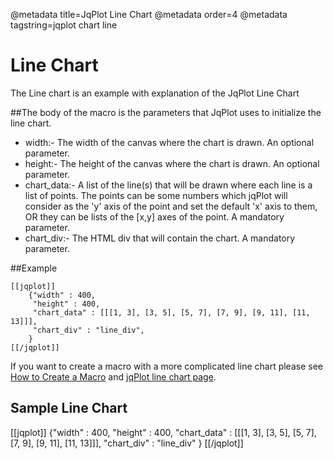 @metadata title=JqPlot Line Chart
@metadata order=4
@metadata tagstring=jqplot chart line

[line chart]:http://www.jqplot.com/tests/coretests.php
[createmacro]: /#/alkiradocs/Macros_HOWTO

# Line Chart

The Line chart is an example with explanation of the JqPlot Line Chart


##The body of the macro is the parameters that JqPlot uses to initialize the line chart.

* width:- The width of the canvas where the chart is drawn. An optional parameter.  
* height:- The height of the canvas where the chart is drawn. An optional parameter.  
* chart_data:- A list of the line(s) that will be drawn where each line is a list of points. The points can be some numbers which jqPlot will consider as the 'y' axis of the point and set the default 'x' axis to them, OR they can be lists of the [x,y] axes of the point.
  A mandatory parameter.  
* chart_div:- The HTML div that will contain the chart. A mandatory parameter.  


##Example

    [[jqplot]]
        {"width" : 400,
         "height" : 400,
         "chart_data" : [[[1, 3], [3, 5], [5, 7], [7, 9], [9, 11], [11, 13]]],
         "chart_div" : "line_div",
        }
    [[/jqplot]]
    
If you want to create a macro with a more complicated line chart please see [How to Create a Macro][createmacro] and [jqPlot line chart page][line chart].


## Sample Line Chart

[[jqplot]]
{"width" : 400,
 "height" : 400,
 "chart_data" : [[[1, 3], [3, 5], [5, 7], [7, 9], [9, 11], [11, 13]]],
 "chart_div" : "line_div"
}
[[/jqplot]]
